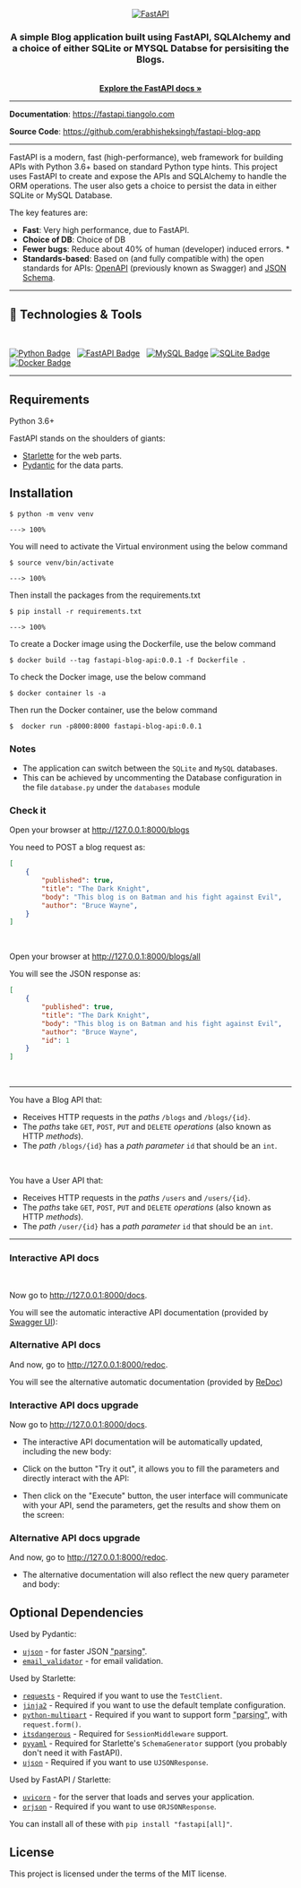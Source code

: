 <p align="center">
  <a href="https://fastapi.tiangolo.com"><img src="https://fastapi.tiangolo.com/img/logo-margin/logo-teal.png" alt="FastAPI"></a>
</p>
<!-- PROJECT LOGO -->
<div align="center">
  <h3 align="center">A simple Blog application built using FastAPI, SQLAlchemy and a choice of either SQLite or MYSQL Databse for persisiting the Blogs.</h3>

  <p align="center">
    <br />
    <a href="https://fastapi.tiangolo.com"><strong>Explore the FastAPI docs »</strong></a>
    <br/>
  </p>
</div>

---

**Documentation**: <a href="https://fastapi.tiangolo.com" target="_blank">https://fastapi.tiangolo.com</a>

**Source Code**: <a href="https://github.com/erabhisheksingh/fastapi-blog-app" target="_blank">https://github.com/erabhisheksingh/fastapi-blog-app</a>

---

FastAPI is a modern, fast (high-performance), web framework for building APIs with Python 3.6+ based on standard Python type hints. This project uses FastAPI to create and expose the APIs and SQLAlchemy to handle the ORM operations. The user also gets a choice to persist the data in either SQLite or MySQL Database.  

The key features are:

* **Fast**: Very high performance, due to FastAPI.
* **Choice of DB**: Choice of DB  
* **Fewer bugs**: Reduce about 40% of human (developer) induced errors. *
* **Standards-based**: Based on (and fully compatible with) the open standards for APIs: <a href="https://github.com/OAI/OpenAPI-Specification" class="external-link" target="_blank">OpenAPI</a> (previously known as Swagger) and <a href="https://json-schema.org/" class="external-link" target="_blank">JSON Schema</a>.

---

## 🔧 Technologies & Tools
</br>
<p  align='left'>
<a href="https://github.com/erabhisheksingh/"><img src="https://img.shields.io/badge/-Python-white?logo=python&logoColor=blue&style=flat-square" alt="Python Badge"/></a>&nbsp;&nbsp;
<a href="https://github.com/erabhisheksingh/"><img src="https://img.shields.io/badge/-FastAPI-white?logo=fastapi&logoColor=#009999&style=flat-square" alt="FastAPI Badge"/></a>&nbsp;&nbsp;
<a href="https://github.com/erabhisheksingh/"><img src="https://img.shields.io/badge/-MySQL-white?logo=mysql&logoColor=blue&style=flat-square" alt="MySQL Badge"/></a>
<a href="https://github.com/erabhisheksingh/"><img src="https://img.shields.io/badge/-SQLite-white?logo=sqlite&logoColor=blue&style=flat-square" alt="SQLite Badge"/></a>&nbsp;&nbsp;
<a href="https://github.com/erabhisheksingh/"><img src="https://img.shields.io/badge/-Docker-white?logo=docker&logoColor=blue&style=flat-square" alt="Docker Badge"/></a>&nbsp;&nbsp;
</p>

---
## **Requirements**

Python 3.6+

FastAPI stands on the shoulders of giants:

* <a href="https://www.starlette.io/" class="external-link" target="_blank">Starlette</a> for the web parts.
* <a href="https://pydantic-docs.helpmanual.io/" class="external-link" target="_blank">Pydantic</a> for the data parts.

## Installation

```console
$ python -m venv venv

---> 100%
```

You will need to activate the Virtual environment using the below command

```console
$ source venv/bin/activate 

---> 100%
```

Then install the packages from the requirements.txt

```console
$ pip install -r requirements.txt

---> 100%
```

To create a Docker image using the Dockerfile, use the below command

```console
$ docker build --tag fastapi-blog-api:0.0.1 -f Dockerfile .  

```

To check the Docker image, use the below command

```console
$ docker container ls -a  

```

Then run the Docker container, use the below command

```console
$  docker run -p8000:8000 fastapi-blog-api:0.0.1 

```

### Notes

* The application can switch between the `SQLite` and `MySQL` databases.
* This can be achieved by uncommenting the Database configuration in the file `database.py` under the `databases` module

### Check it

Open your browser at <a href="http://127.0.0.1:8000/blogs/" class="external-link" target="_blank">http://127.0.0.1:8000/blogs</a>

You need to POST a blog request as:

```JSON
[
    {
        "published": true,
        "title": "The Dark Knight",
        "body": "This blog is on Batman and his fight against Evil",
        "author": "Bruce Wayne",
    }
]
```
</br>

Open your browser at <a href="http://127.0.0.1:8000/blogs/all" class="external-link" target="_blank">http://127.0.0.1:8000/blogs/all</a>

You will see the JSON response as:

```JSON
[
    {
        "published": true,
        "title": "The Dark Knight",
        "body": "This blog is on Batman and his fight against Evil",
        "author": "Bruce Wayne",
        "id": 1
    }
]
```
</br>

---
You have a Blog API that:

* Receives HTTP requests in the _paths_ `/blogs` and `/blogs/{id}`.
* The _paths_ take `GET`, `POST`, `PUT` and `DELETE` <em>operations</em> (also known as HTTP _methods_).
* The _path_ `/blogs/{id}` has a _path parameter_ `id` that should be an `int`.

</br>

You have a User API that:

* Receives HTTP requests in the _paths_ `/users` and `/users/{id}`.
* The _paths_ take `GET`, `POST`, `PUT` and `DELETE` <em>operations</em> (also known as HTTP _methods_).
* The _path_ `/user/{id}` has a _path parameter_ `id` that should be an `int`.

---

### Interactive API docs
</br>

Now go to <a href="http://127.0.0.1:8000/docs" class="external-link" target="_blank">http://127.0.0.1:8000/docs</a>.

You will see the automatic interactive API documentation (provided by <a href="https://github.com/swagger-api/swagger-ui" class="external-link" target="_blank">Swagger UI</a>):

### Alternative API docs

And now, go to <a href="http://127.0.0.1:8000/redoc" class="external-link" target="_blank">http://127.0.0.1:8000/redoc</a>.

You will see the alternative automatic documentation (provided by <a href="https://github.com/Rebilly/ReDoc" class="external-link" target="_blank">ReDoc</a>)

### Interactive API docs upgrade

Now go to <a href="http://127.0.0.1:8000/docs" class="external-link" target="_blank">http://127.0.0.1:8000/docs</a>.

* The interactive API documentation will be automatically updated, including the new body:

* Click on the button "Try it out", it allows you to fill the parameters and directly interact with the API:

* Then click on the "Execute" button, the user interface will communicate with your API, send the parameters, get the results and show them on the screen:

### Alternative API docs upgrade

And now, go to <a href="http://127.0.0.1:8000/redoc" class="external-link" target="_blank">http://127.0.0.1:8000/redoc</a>.

* The alternative documentation will also reflect the new query parameter and body:

## Optional Dependencies

Used by Pydantic:

* <a href="https://github.com/esnme/ultrajson" target="_blank"><code>ujson</code></a> - for faster JSON <abbr title="converting the string that comes from an HTTP request into Python data">"parsing"</abbr>.
* <a href="https://github.com/JoshData/python-email-validator" target="_blank"><code>email_validator</code></a> - for email validation.

Used by Starlette:

* <a href="https://requests.readthedocs.io" target="_blank"><code>requests</code></a> - Required if you want to use the `TestClient`.
* <a href="https://jinja.palletsprojects.com" target="_blank"><code>jinja2</code></a> - Required if you want to use the default template configuration.
* <a href="https://andrew-d.github.io/python-multipart/" target="_blank"><code>python-multipart</code></a> - Required if you want to support form <abbr title="converting the string that comes from an HTTP request into Python data">"parsing"</abbr>, with `request.form()`.
* <a href="https://pythonhosted.org/itsdangerous/" target="_blank"><code>itsdangerous</code></a> - Required for `SessionMiddleware` support.
* <a href="https://pyyaml.org/wiki/PyYAMLDocumentation" target="_blank"><code>pyyaml</code></a> - Required for Starlette's `SchemaGenerator` support (you probably don't need it with FastAPI).
* <a href="https://github.com/esnme/ultrajson" target="_blank"><code>ujson</code></a> - Required if you want to use `UJSONResponse`.

Used by FastAPI / Starlette:

* <a href="https://www.uvicorn.org" target="_blank"><code>uvicorn</code></a> - for the server that loads and serves your application.
* <a href="https://github.com/ijl/orjson" target="_blank"><code>orjson</code></a> - Required if you want to use `ORJSONResponse`.

You can install all of these with `pip install "fastapi[all]"`.

## License

This project is licensed under the terms of the MIT license.